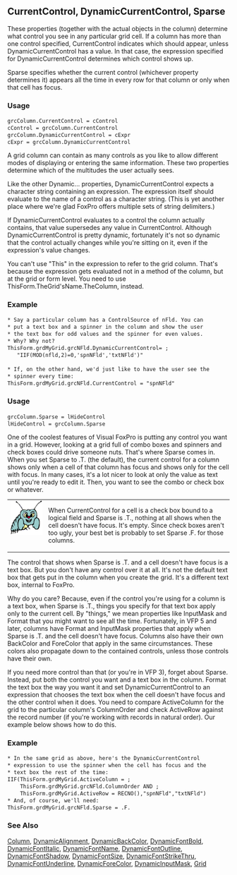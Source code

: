 ## CurrentControl, DynamicCurrentControl, Sparse

These properties (together with the actual objects in the column) determine what control you see in any particular grid cell. If a column has more than one control specified, CurrentControl indicates which should appear, unless DynamicCurrentControl has a value. In that case, the expression specified for DynamicCurrentControl determines which control shows up. 

Sparse specifies whether the current control (whichever property determines it) appears all the time in every row for that column or only when that cell has focus.

### Usage

```foxpro
grcColumn.CurrentControl = cControl
cControl = grcColumn.CurrentControl
grcColumn.DynamicCurrentControl = cExpr
cExpr = grcColumn.DynamicCurrentControl
```

A grid column can contain as many controls as you like to allow different modes of displaying or entering the same information. These two properties determine which of the multitudes the user actually sees. 

Like the other Dynamic... properties, DynamicCurrentControl expects a character string containing an expression. The expression itself should evaluate to the name of a control as a character string. (This is yet another place where we're glad FoxPro offers multiple sets of string delimiters.)

If DynamicCurrentControl evaluates to a control the column actually contains, that value supersedes any value in CurrentControl. Although DynamicCurrentControl is pretty dynamic, fortunately it's not so dynamic that the control actually changes while you're sitting on it, even if the expression's value changes.

You can't use "This" in the expression to refer to the grid column. That's because the expression gets evaluated not in a method of the column, but at the grid or form level. You need to use ThisForm.TheGrid'sName.TheColumn, instead.

### Example

```foxpro
* Say a particular column has a ControlSource of nFld. You can
* put a text box and a spinner in the column and show the user
* the text box for odd values and the spinner for even values.
* Why? Why not?
ThisForm.grdMyGrid.grcNFld.DynamicCurrentControl= ;
   "IIF(MOD(nfld,2)=0,'spnNFld','txtNFld')"

* If, on the other hand, we'd just like to have the user see the
* spinner every time:
ThisForm.grdMyGrid.grcNFld.CurrentControl = "spnNFld"
```
### Usage

```foxpro
grcColumn.Sparse = lHideControl
lHideControl = grcColumn.Sparse
```

One of the coolest features of Visual FoxPro is putting any control you want in a grid. However, looking at a grid full of combo boxes and spinners and check boxes could drive someone nuts. That's where Sparse comes in. When you set Sparse to .T. (the default), the current control for a column shows only when a cell of that column has focus and shows only for the cell with focus. In many cases, it's a lot nicer to look at only the value as text until you're ready to edit it. Then, you want to see the combo or check box or whatever.  

<table>
<tr>
  <td width="17%" valign="top">
<img width="95" height="78" src="bug.gif">
  </td>
  <td width="83%">
  <p>When CurrentControl for a cell is a check box bound to a logical field and Sparse is .T., nothing at all shows when the cell doesn't have focus. It's empty. Since check boxes aren't too ugly, your best bet is probably to set Sparse .F. for those columns.</p>
  </td>
 </tr>
</table>

The control that shows when Sparse is .T. and a cell doesn't have focus is a text box. But you don't have any control over it at all. It's not the default text box that gets put in the column when you create the grid. It's a different text box, internal to FoxPro.

Why do you care? Because, even if the control you're using for a column is a text box, when Sparse is .T., things you specify for that text box apply only to the current cell. By "things," we mean properties like InputMask and Format that you might want to see all the time. Fortunately, in VFP 5 and later, columns have Format and InputMask properties that apply when Sparse is .T. and the cell doesn't have focus. Columns also have their own BackColor and ForeColor that apply in the same circumstances. These colors also propagate down to the contained controls, unless those controls have their own.

If you need more control than that (or you're in VFP 3), forget about Sparse. Instead, put both the control you want and a text box in the column. Format the text box the way you want it and set DynamicCurrentControl to an expression that chooses the text box when the cell doesn't have focus and the other control when it does. You need to compare ActiveColumn for the grid to the particular column's ColumnOrder and check ActiveRow against the record number (if you're working with records in natural order). Our example below shows how to do this.

### Example

```foxpro
* In the same grid as above, here's the DynamicCurrentControl
* expression to use the spinner when the cell has focus and the
* text box the rest of the time:
IIF(ThisForm.grdMyGrid.ActiveColumn = ;
    ThisForm.grdMyGrid.grcNFld.ColumnOrder AND ;
    ThisForm.grdMyGrid.ActiveRow = RECNO(),"spnNFld","txtNFld")
* And, of course, we'll need:
ThisForm.grdMyGrid.grcNFld.Sparse = .F.
```
### See Also

[Column](s4g488.md), [DynamicAlignment](s4g553.md), [DynamicBackColor](s4g358.md), [DynamicFontBold](s4g359.md), [DynamicFontItalic](s4g359.md), [DynamicFontName](s4g359.md), [DynamicFontOutline](s4g359.md), [DynamicFontShadow](s4g359.md), [DynamicFontSize](s4g359.md), [DynamicFontStrikeThru](s4g359.md), [DynamicFontUnderline](s4g359.md), [DynamicForeColor](s4g358.md), [DynamicInputMask](s4g694.md), [Grid](s4g488.md)